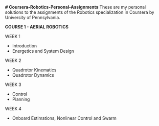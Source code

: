 **# Coursera-Robotics-Personal-Assignments**
These are my personal solutions to the assignments of the Robotics specialization in Coursera by University of Pennsylvania.

**COURSE 1 - AERIAL ROBOTICS**

WEEK 1
+ Introduction
+ Energetics and System Design

WEEK 2
+ Quadrotor Kinematics
+ Quadrotor Dynamics

WEEK 3
+ Control
+ Planning

WEEK 4
+ Onboard Estimations, Nonlinear Control and Swarm
